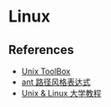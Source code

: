 # Linux

## References

- [Unix ToolBox](http://cb.vu/unixtoolbox_zh_CN.xhtml#sysinfo)
- [ant 路径风格表达式](https://www.jianshu.com/p/189847a7d1c7)
- [Unix & Linux 大学教程]()